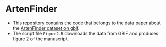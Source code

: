 # ArtenFinder
- This repository contains the code that belongs to the data paper about the [ArtenFinder dataset on gbif](https://www.gbif.org/dataset/aa6c5ee6-d4d7-4a65-a04f-379cffbf4842).
- The script file `Figure2.R` downloads the data from GBIF and produces figure 2 of the manuscript.

